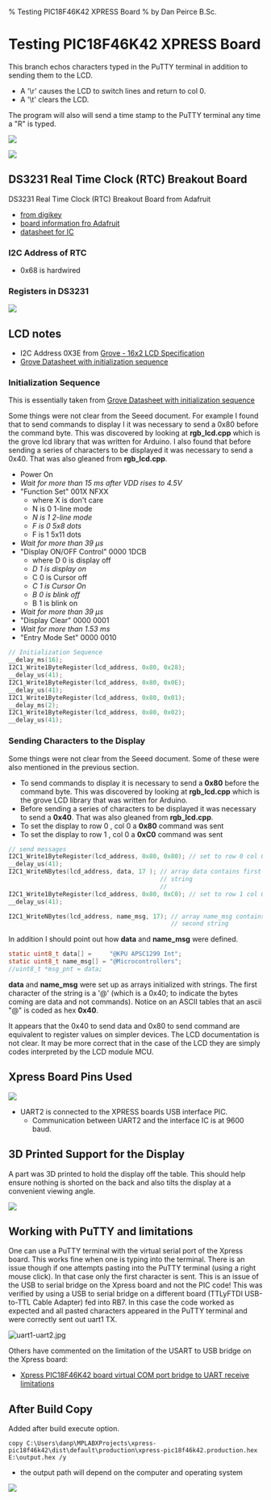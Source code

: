 % Testing PIC18F46K42 XPRESS Board
% by Dan Peirce B.Sc.

<!---
use 
pandoc -s --toc -t html5 -c pandocbd.css README.pandoc.md -o index.html

pandoc -s --toc -t gfm README.pandoc.md -o README.md
-->

# Testing PIC18F46K42 XPRESS Board

This branch echos characters typed in the PuTTY terminal in addition to sending them to the LCD.

* A '\\r' causes the LCD to switch lines and return to col 0.
* A '\\t' clears the LCD. 

The program will also will send a time stamp to the PuTTY terminal any time a "R" is typed.

![](images/time-stamp.png)

![](images/lcd-grove.jpg)

## DS3231 Real Time Clock (RTC) Breakout Board

DS3231 Real Time Clock (RTC) Breakout Board from Adafruit

* [from digikey](https://www.digikey.ca/en/products/detail/adafruit-industries-llc/3013/5875808)
* [board information fro Adafruit](https://cdn-learn.adafruit.com/downloads/pdf/adafruit-ds3231-precision-rtc-breakout.pdf)
* [datasheet for IC](https://datasheets.maximintegrated.com/en/ds/DS3231.pdf)

### I2C Address of RTC

* 0x68 is hardwired

### Registers in DS3231

![](images/DS3231-reg.png)

## LCD notes

* I2C Address 	0X3E from [Grove - 16x2 LCD Specification](https://wiki.seeedstudio.com/Grove-16x2_LCD_Series/#specification)
* [Grove Datasheet with initialization sequence](https://raw.githubusercontent.com/SeeedDocument/Grove-16x2_LCD_Series/master/res/JDH_1804_Datasheet.pdf)

### Initialization Sequence

This is essentially taken from [Grove Datasheet with initialization sequence](https://raw.githubusercontent.com/SeeedDocument/Grove-16x2_LCD_Series/master/res/JDH_1804_Datasheet.pdf)

Some things were not clear from the Seeed document. For example I found that to send commands to display I it was necessary to send a 0x80 before the command byte. This was discovered 
by looking at **rgb_lcd.cpp** which is the grove lcd library that was written for Arduino. I also found that before sending a series of characters to be displayed it was necessary to
send a 0x40. That was also gleaned from **rgb_lcd.cpp**.

* Power On
* *Wait for more than 15 ms after VDD rises to 4.5V*
* "Function Set"  001X NFXX
    * where X is don't care 
	* N is 0 1-line mode
	* *N is 1 2-line mode*  
	* *F is 0 5x8 dots*    
	* F is 1 5x11 dots
* *Wait for more than 39 µs*
* "Display ON/OFF Control"  0000 1DCB
    * where D 0 is display off
	* *D 1 is display on*
	* C 0 is Cursor off
	* *C 1 is Cursor On*
	* *B 0 is blink off*
	* B 1 is blink on
* *Wait for more than 39 µs*
* "Display Clear"  0000 0001
* *Wait for more than 1.53 ms*
* "Entry Mode Set"  0000 0010 

~~~~c
// Initialization Sequence
__delay_ms(16); 
I2C1_Write1ByteRegister(lcd_address, 0x80, 0x28);
__delay_us(41);
I2C1_Write1ByteRegister(lcd_address, 0x80, 0x0E);
__delay_us(41);
I2C1_Write1ByteRegister(lcd_address, 0x80, 0x01);
__delay_ms(2); 
I2C1_Write1ByteRegister(lcd_address, 0x80, 0x02);
__delay_us(41);
~~~~

### Sending Characters to the Display

Some things were not clear from the Seeed document. Some of these were also mentioned in the previous section.

* To send commands to display it is necessary to send a **0x80** before the command byte. 
  This was discovered by looking at **rgb_lcd.cpp** which is the grove LCD library that 
  was written for Arduino. 
* Before sending a series of characters to be displayed it was necessary to
  send a **0x40**. That was also gleaned from **rgb_lcd.cpp**.
* To set the display to row 0 , col 0 a **0x80** command was sent
* To set the display to row 1 , col 0 a **0xC0** command was sent

~~~~c
// send messages
I2C1_Write1ByteRegister(lcd_address, 0x80, 0x80); // set to row 0 col 0
__delay_us(41);
I2C1_WriteNBytes(lcd_address, data, 17 ); // array data contains first 
										  // string
										  // 
I2C1_Write1ByteRegister(lcd_address, 0x80, 0xC0); // set to row 1 col 0
__delay_us(41);

I2C1_WriteNBytes(lcd_address, name_msg, 17); // array name_msg contains
											 // second string
~~~~

In addition I should point out how **data** and **name_msg** were defined.

~~~~c
static uint8_t data[] =     "@KPU APSC1299 Int";
static uint8_t name_msg[] = "@Microcontrollers";
//uint8_t *msg_pnt = data;
~~~~

**data** and **name_msg** were set up as arrays initialized with strings. The first character of the string
is a '@' (which is a 0x40; to indicate the bytes coming are data and not commands). Notice on an ASCII tables that an ascii "@" is coded
as hex **0x40**. 

It appears that the 0x40 to send data and 0x80 to send command are equivalent to register values on simpler devices. The LCD
documentation is not clear. It may be more correct that in the case of the LCD they are simply codes interpreted by the LCD module MCU.

## Xpress Board Pins Used

![](images/pins.png)

* UART2 is connected to the XPRESS boards USB interface PIC. 
    * Communication between UART2 and the interface IC is at 9600 baud.

## 3D Printed Support for the Display

A part was 3D printed to hold the display off the table. This should help ensure nothing is shorted on the back and also tilts the 
display at a convenient viewing angle.

![](images/3D-support.jpg)

## Working with PuTTY and limitations

One can use a PuTTY terminal with the virtual serial port of the Xpress board. This works fine when one is typing into the 
terminal. There is an issue though if one attempts pasting into the PuTTY terminal (using a right mouse click). In that case
only the first character is sent. This is an issue of the USB to serial bridge on the Xpress board and not the PIC code!
This was verified by using a USB to serial bridge on a different board (TTLyFTDI USB-to-TTL Cable Adapter) fed into RB7. In this case the code worked as expected
and all pasted characters appeared in the PuTTY terminal and were correctly sent out uart1 TX.

![uart1-uart2.jpg](images/uart1-uart2.jpg)

Others have commented on the limitation of the USART to USB bridge on the Xpress board:

* [Xpress PIC18F46K42 board virtual COM port bridge to UART receive limitations](https://www.microchip.com/forums/m1097510.aspx)

## After Build Copy

Added after build execute option.

~~~~
copy C:\Users\danp\MPLABXProjects\xpress-pic18f46k42\dist\default\production\xpress-pic18f46k42.production.hex E:\output.hex /y
~~~~

* the output path will depend on the computer and operating system

![](images/after-build.png)